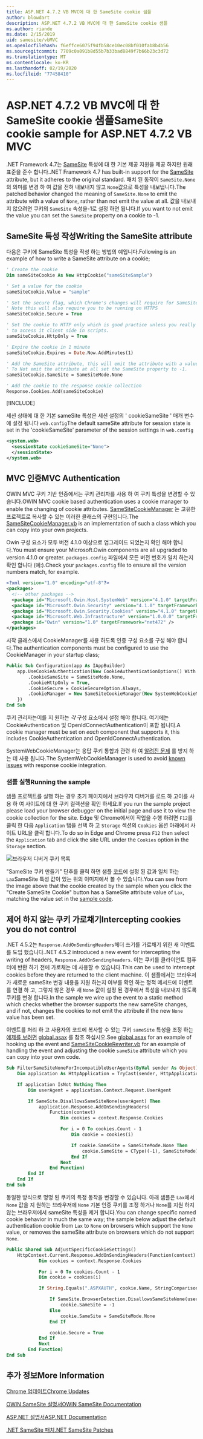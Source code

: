 ```yaml
---
title: ASP.NET 4.7.2 VB MVC에 대 한 SameSite cookie 샘플
author: blowdart
description: ASP.NET 4.7.2 VB MVC에 대 한 SameSite cookie 샘플
ms.author: riande
ms.date: 2/15/2019
uid: samesite/vbMVC
ms.openlocfilehash: f6effce6075f94fb58ce10ec08bf010fab8b4b56
ms.sourcegitcommit: 7709c0a091b8d55b7b33bad8849f7b66b23c3d72
ms.translationtype: MT
ms.contentlocale: ko-KR
ms.lasthandoff: 02/19/2020
ms.locfileid: "77458410"
---
```

# <a name="samesite-cookie-sample-for-aspnet-472-vb-mvc"></a><span data-ttu-id="8b8fd-103">ASP.NET 4.7.2 VB MVC에 대 한 SameSite cookie 샘플</span><span class="sxs-lookup"><span data-stu-id="8b8fd-103">SameSite cookie sample for ASP.NET 4.7.2 VB MVC</span></span>

<span data-ttu-id="8b8fd-104">.NET Framework 4.7는 [SameSite](https://www.owasp.org/index.php/SameSite) 특성에 대 한 기본 제공 지원을 제공 하지만 원래 표준을 준수 합니다.</span><span class="sxs-lookup"><span data-stu-id="8b8fd-104">.NET Framework 4.7 has built-in support for the [SameSite](https://www.owasp.org/index.php/SameSite) attribute, but it adheres to the original standard.</span></span>
<span data-ttu-id="8b8fd-105">패치 된 동작이 `SameSite.None`의 의미를 변경 하 여 값을 전혀 내보내지 않고 `None`값으로 특성을 내보냅니다.</span><span class="sxs-lookup"><span data-stu-id="8b8fd-105">The patched behavior changed the meaning of `SameSite.None` to emit the attribute with a value of `None`, rather than not emit the value at all.</span></span> <span data-ttu-id="8b8fd-106">값을 내보내지 않으려면 쿠키의 `SameSite` 속성을-1로 설정 하면 됩니다.</span><span class="sxs-lookup"><span data-stu-id="8b8fd-106">If you want to not emit the value you can set the `SameSite` property on a cookie to -1.</span></span>

## <a name="sampleCode"></a><span data-ttu-id="8b8fd-107">SameSite 특성 작성</span><span class="sxs-lookup"><span data-stu-id="8b8fd-107">Writing the SameSite attribute</span></span>

<span data-ttu-id="8b8fd-108">다음은 쿠키에 SameSite 특성을 작성 하는 방법의 예입니다.</span><span class="sxs-lookup"><span data-stu-id="8b8fd-108">Following is an example of how to write a SameSite attribute on a cookie;</span></span>

```vb
' Create the cookie
Dim sameSiteCookie As New HttpCookie("sameSiteSample")

' Set a value for the cookie
sameSiteCookie.Value = "sample"

' Set the secure flag, which Chrome's changes will require for SameSite none.
' Note this will also require you to be running on HTTPS
sameSiteCookie.Secure = True

' Set the cookie to HTTP only which is good practice unless you really do need
' to access it client side in scripts.
sameSiteCookie.HttpOnly = True

' Expire the cookie in 1 minute
sameSiteCookie.Expires = Date.Now.AddMinutes(1)

' Add the SameSite attribute, this will emit the attribute with a value of none.
' To Not emit the attribute at all set the SameSite property to -1.
sameSiteCookie.SameSite = SameSiteMode.None

' Add the cookie to the response cookie collection
Response.Cookies.Add(sameSiteCookie)
```

[!INCLUDE[](~/includes/MTcomments.md)]

<span data-ttu-id="8b8fd-109">세션 상태에 대 한 기본 sameSite 특성은 세션 설정의 ' cookieSameSite ' 매개 변수에 설정 됩니다 `web.config`</span><span class="sxs-lookup"><span data-stu-id="8b8fd-109">The default sameSite attribute for session state is set in the 'cookieSameSite' parameter of the session settings in `web.config`</span></span>

```xml
<system.web>
  <sessionState cookieSameSite="None">     
  </sessionState>
</system.web>
```

## <a name="mvc-authentication"></a><span data-ttu-id="8b8fd-110">MVC 인증</span><span class="sxs-lookup"><span data-stu-id="8b8fd-110">MVC Authentication</span></span>

<span data-ttu-id="8b8fd-111">OWIN MVC 쿠키 기반 인증에서는 쿠키 관리자를 사용 하 여 쿠키 특성을 변경할 수 있습니다.</span><span class="sxs-lookup"><span data-stu-id="8b8fd-111">OWIN MVC cookie based authentication uses a cookie manager to enable the changing of cookie attributes.</span></span> <span data-ttu-id="8b8fd-112">[SameSiteCookieManager](https://github.com/blowdart/AspNetSameSiteSamples/blob/master/AspNet472VisualBasicMVC5/SameSiteCookieManager.vb) 는 고유한 프로젝트로 복사할 수 있는 이러한 클래스의 구현입니다.</span><span class="sxs-lookup"><span data-stu-id="8b8fd-112">The [SameSiteCookieManager.vb](https://github.com/blowdart/AspNetSameSiteSamples/blob/master/AspNet472VisualBasicMVC5/SameSiteCookieManager.vb) is an implementation of such a class which you can copy into your own projects.</span></span> 

<span data-ttu-id="8b8fd-113">Owin 구성 요소가 모두 버전 4.1.0 이상으로 업그레이드 되었는지 확인 해야 합니다.</span><span class="sxs-lookup"><span data-stu-id="8b8fd-113">You must ensure your Microsoft.Owin components are all upgraded to version 4.1.0 or greater.</span></span> <span data-ttu-id="8b8fd-114">`packages.config` 파일에서 모든 버전 번호가 일치 하는지 확인 합니다 (예:).</span><span class="sxs-lookup"><span data-stu-id="8b8fd-114">Check your `packages.config` file to ensure all the version numbers match, for example.</span></span>

```xml
<?xml version="1.0" encoding="utf-8"?>
<packages>
  <!-- other packages -->
  <package id="Microsoft.Owin.Host.SystemWeb" version="4.1.0" targetFramework="net472" />
  <package id="Microsoft.Owin.Security" version="4.1.0" targetFramework="net472" />
  <package id="Microsoft.Owin.Security.Cookies" version="4.1.0" targetFramework="net472" />
  <package id="Microsoft.Web.Infrastructure" version="1.0.0.0" targetFramework="net472" />
  <package id="Owin" version="1.0" targetFramework="net472" />
</packages>
```

<span data-ttu-id="8b8fd-115">시작 클래스에서 CookieManager를 사용 하도록 인증 구성 요소를 구성 해야 합니다.</span><span class="sxs-lookup"><span data-stu-id="8b8fd-115">The authentication components must be configured to use the CookieManager in your startup class;</span></span>

```vb
Public Sub Configuration(app As IAppBuilder)
    app.UseCookieAuthentication(New CookieAuthenticationOptions() With {
        .CookieSameSite = SameSiteMode.None,
        .CookieHttpOnly = True,
        .CookieSecure = CookieSecureOption.Always,
        .CookieManager = New SameSiteCookieManager(New SystemWebCookieManager())
    })
End Sub
```

<span data-ttu-id="8b8fd-116">쿠키 관리자는이를 지 원하는 *각* 구성 요소에서 설정 해야 합니다. 여기에는 CookieAuthentication 및 OpenIdConnectAuthentication이 포함 됩니다.</span><span class="sxs-lookup"><span data-stu-id="8b8fd-116">A cookie manager must be set on *each* component that supports it, this includes CookieAuthentication and OpenIdConnectAuthentication.</span></span>

<span data-ttu-id="8b8fd-117">SystemWebCookieManager는 응답 쿠키 통합과 관련 하 여 [알려진 문제](https://github.com/aspnet/AspNetKatana/wiki/System.Web-response-cookie-integration-issues) 를 방지 하는 데 사용 됩니다.</span><span class="sxs-lookup"><span data-stu-id="8b8fd-117">The SystemWebCookieManager is used to avoid [known issues](https://github.com/aspnet/AspNetKatana/wiki/System.Web-response-cookie-integration-issues) with response cookie integration.</span></span>

### <a name="running-the-sample"></a><span data-ttu-id="8b8fd-118">샘플 실행</span><span class="sxs-lookup"><span data-stu-id="8b8fd-118">Running the sample</span></span>

<span data-ttu-id="8b8fd-119">샘플 프로젝트를 실행 하는 경우 초기 페이지에서 브라우저 디버거를 로드 하 고이를 사용 하 여 사이트에 대 한 쿠키 컬렉션을 확인 하세요.</span><span class="sxs-lookup"><span data-stu-id="8b8fd-119">If you run the sample project please load your browser debugger on the initial page and use it to view the cookie collection for the site.</span></span>
<span data-ttu-id="8b8fd-120">Edge 및 Chrome에서이 작업을 수행 하려면 `F12`를 클릭 한 다음 `Application` 탭을 선택 하 고 `Storage` 섹션의 `Cookies` 옵션 아래에서 사이트 URL을 클릭 합니다.</span><span class="sxs-lookup"><span data-stu-id="8b8fd-120">To do so in Edge and Chrome press `F12` then select the `Application` tab and click the site URL under the `Cookies` option in the `Storage` section.</span></span>

![브라우저 디버거 쿠키 목록](sample/img/BrowserDebugger.png)

<span data-ttu-id="8b8fd-122">"SameSite 쿠키 만들기" 단추를 클릭 하면 샘플 [코드](#sampleCode)에 설정 된 값과 일치 하는 `Lax`SameSite 특성 값이 있는 위의 이미지에서 볼 수 있습니다.</span><span class="sxs-lookup"><span data-stu-id="8b8fd-122">You can see from the image above that the cookie created by the sample when you click the "Create SameSite Cookie" button has a SameSite attribute value of `Lax`, matching the value set in the [sample code](#sampleCode).</span></span>

## <a name="interception"></a><span data-ttu-id="8b8fd-123">제어 하지 않는 쿠키 가로채기</span><span class="sxs-lookup"><span data-stu-id="8b8fd-123">Intercepting cookies you do not control</span></span>

<span data-ttu-id="8b8fd-124">.NET 4.5.2는 `Response.AddOnSendingHeaders`헤더 쓰기를 가로채기 위한 새 이벤트를 도입 했습니다.</span><span class="sxs-lookup"><span data-stu-id="8b8fd-124">.NET 4.5.2 introduced a new event for intercepting the writing of headers, `Response.AddOnSendingHeaders`.</span></span> <span data-ttu-id="8b8fd-125">이는 쿠키를 클라이언트 컴퓨터에 반환 하기 전에 가로채는 데 사용할 수 있습니다.</span><span class="sxs-lookup"><span data-stu-id="8b8fd-125">This can be used to intercept cookies before they are returned to the client machine.</span></span> <span data-ttu-id="8b8fd-126">이 샘플에서는 브라우저가 새로운 sameSite 변경 내용을 지원 하는지 여부를 확인 하는 정적 메서드에 이벤트를 연결 하 고, 그렇지 않은 경우 새 `None` 값이 설정 된 경우에서 특성을 내보내지 않도록 쿠키를 변경 합니다.</span><span class="sxs-lookup"><span data-stu-id="8b8fd-126">In the sample we wire up the event to a static method which checks whether the browser supports the new sameSite changes, and if not, changes the cookies to not emit the attribute if the new `None` value has been set.</span></span>

<span data-ttu-id="8b8fd-127">이벤트를 처리 하 고 사용자의 코드에 복사할 수 있는 쿠키 `sameSite` 특성을 조정 하는 [예제를 보려면](https://github.com/blowdart/AspNetSameSiteSamples/blob/master/AspNet472VisualBasicMVC5/SameSiteCookieRewriter.vb) [global.asax](https://github.com/blowdart/AspNetSameSiteSamples/blob/master/AspNet472VisualBasicMVC5/Global.asax.vb) 를 참조 하십시오.</span><span class="sxs-lookup"><span data-stu-id="8b8fd-127">See [global.asax](https://github.com/blowdart/AspNetSameSiteSamples/blob/master/AspNet472VisualBasicMVC5/Global.asax.vb) for an example of hooking up the event and [SameSiteCookieRewriter.vb](https://github.com/blowdart/AspNetSameSiteSamples/blob/master/AspNet472VisualBasicMVC5/SameSiteCookieRewriter.vb) for an example of handling the event and adjusting the cookie `sameSite` attribute which you can copy into your own code.</span></span>

```vb
Sub FilterSameSiteNoneForIncompatibleUserAgents(ByVal sender As Object)
    Dim application As HttpApplication = TryCast(sender, HttpApplication)

    If application IsNot Nothing Then
        Dim userAgent = application.Context.Request.UserAgent

        If SameSite.DisallowsSameSiteNone(userAgent) Then
            application.Response.AddOnSendingHeaders(
                Function(context)
                    Dim cookies = context.Response.Cookies

                    For i = 0 To cookies.Count - 1
                        Dim cookie = cookies(i)

                        If cookie.SameSite = SameSiteMode.None Then
                            cookie.SameSite = CType((-1), SameSiteMode)
                        End If
                    Next
                End Function)
        End If
    End If
End Sub
```

<span data-ttu-id="8b8fd-128">동일한 방식으로 명명 된 쿠키의 특정 동작을 변경할 수 있습니다. 아래 샘플은 `Lax`에서 `None` 값을 지 원하는 브라우저에 `None` 기본 인증 쿠키를 조정 하거나 `None`를 지원 하지 않는 브라우저에서 sameSite 특성을 제거 합니다.</span><span class="sxs-lookup"><span data-stu-id="8b8fd-128">You can change specific named cookie behavior in much the same way; the sample below adjust the default authentication cookie from `Lax` to `None` on browsers which support the `None` value, or removes the sameSite attribute on browsers which do not support `None`.</span></span>

```vb
Public Shared Sub AdjustSpecificCookieSettings()
    HttpContext.Current.Response.AddOnSendingHeaders(Function(context)
            Dim cookies = context.Response.Cookies

            For i = 0 To cookies.Count - 1
            Dim cookie = cookies(i)

            If String.Equals(".ASPXAUTH", cookie.Name, StringComparison.Ordinal) Then

                If SameSite.BrowserDetection.DisallowsSameSiteNone(userAgent) Then
                    cookie.SameSite = -1
                Else
                    cookie.SameSite = SameSiteMode.None
                End If

                cookie.Secure = True
            End If
            Next
        End Function)
End Sub
```

## <a name="more-information"></a><span data-ttu-id="8b8fd-129">추가 정보</span><span class="sxs-lookup"><span data-stu-id="8b8fd-129">More Information</span></span>
 
[<span data-ttu-id="8b8fd-130">Chrome 업데이트</span><span class="sxs-lookup"><span data-stu-id="8b8fd-130">Chrome Updates</span></span>](https://www.chromium.org/updates/same-site)

[<span data-ttu-id="8b8fd-131">OWIN SameSite 설명서</span><span class="sxs-lookup"><span data-stu-id="8b8fd-131">OWIN SameSite Documentation</span></span>](/aspnet/samesite/owin-samesite)

[<span data-ttu-id="8b8fd-132">ASP.NET 설명서</span><span class="sxs-lookup"><span data-stu-id="8b8fd-132">ASP.NET Documentation</span></span>](/aspnet/samesite/system-web-samesite)

[<span data-ttu-id="8b8fd-133">.NET SameSite 패치</span><span class="sxs-lookup"><span data-stu-id="8b8fd-133">.NET SameSite Patches</span></span>](/aspnet/samesite/kbs-samesite)